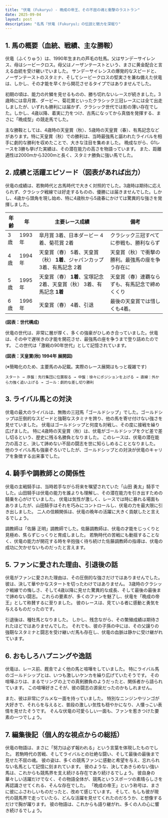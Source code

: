```yaml
---
title: "伏竜 (Fukuryu) - 晩成の帝王、その不屈の魂と衝撃のラストラン"
date: 2025-09-04
layout: post
description: "名馬『伏竜 (Fukuryu)』の伝説と魅力を深堀り"
---
```


## 1. 馬の概要（血統、戦績、主な勝鞍）

伏竜（ふくりゅう）は、1990年生まれの芦毛の牡馬。父はサンデーサイレンス、母はシービークロス。母父はノーザンテーストという、まさに黄金配合と言える血統を受け継いでいました。  サンデーサイレンスの爆発的なスピードと、ノーザンテーストのスタミナ、そしてシービークロスの堅実さを兼ね備えた伏竜は、しかし、その才能を早くから開花させるタイプではありませんでした。

初期の頃は、能力の片鱗を見せるものの、勝ち切れないレースが続きました。3歳時には皐月賞、ダービー、菊花賞といったクラシック三冠レースには全て出走しましたが、いずれも勝利には届かず、クラシック世代では影の薄い存在でした。しかし、4歳以降、着実に力をつけ、古馬になってから真価を発揮する、まさに「晩成型」の競走馬でした。

主な勝鞍としては、4歳時の天皇賞（秋）、5歳時の天皇賞（春）、有馬記念などがあります。特に天皇賞（秋）での勝利は、当時最強馬と謳われたライバルを相手に劇的な勝利を収めたことで、大きな注目を集めました。  晩成ながら、G1レースを3勝も挙げた実績は、その潜在能力の高さを物語っています。  また、距離適性は2000mから3200mと長く、スタミナ勝負に強い馬でした。


## 2. 成績と活躍エピソード（図表があれば出力）

伏竜の成績は、若駒時代と古馬時代で大きく対照的でした。3歳時は期待に応えられず、クラシック戦線では好走するものの、優勝には届きませんでした。しかし、4歳から頭角を現し始め、特に4歳秋から5歳春にかけては驚異的な強さを発揮しました。

| 年齢 | 年 | 主要レース成績 | 備考 |
|---|---|---|---|
| 3歳 | 1993年 | 皐月賞 3着、日本ダービー 4着、菊花賞 2着 | クラシック三冠すべてに参戦も、勝利ならず |
| 4歳 | 1994年 | 天皇賞（春） 5着、天皇賞（秋） **1着**、ジャパンカップ 3着、有馬記念 2着 | 天皇賞（秋）で衝撃の勝利。最強馬の座を争う存在に |
| 5歳 | 1995年 | 天皇賞（春） **1着**、宝塚記念 2着、天皇賞（秋） 3着、有馬記念 **1着** | 天皇賞（春）連覇ならずも、有馬記念で締めくくり |
| 6歳 | 1996年 |  天皇賞（春） 4着、引退 |  最後の天皇賞では惜しくも4着。 |


**(図表：世代構成)**

伏竜の世代は、非常に層が厚く、多くの強豪がひしめき合っていました。伏竜は、その中で遅咲きの才能を開花させ、最強馬の座を争うまで登り詰めたのです。  この世代は「激戦の90年世代」として記憶されています。


**(図表：天皇賞(秋) 1994年 展開図)**

(※簡略化のため、主要馬のみ記載。実際のレース展開はもっと複雑です)

```
スタート → 序盤：先行集団に位置取る → 中盤：徐々にポジションを上げる → 直線：外から力強く追い上げる → ゴール：劇的な差し切り勝利
```


## 3. ライバル馬との対決

伏竜の最大のライバルは、無敗の三冠馬「ゴールドシップ」でした。ゴールドシップは圧倒的なスピードと強靭なスタミナを誇り、他の馬を寄せ付けない強さを見せていました。  伏竜はゴールドシップと何度も対戦し、その度に接戦を繰り広げました。  特に4歳時の天皇賞（秋）は、伏竜がゴールドシップをクビ差で差し切るという、歴史に残る名勝負となりました。 このレースは、伏竜の潜在能力の高さと、決して諦めない不屈の闘志を世に知らしめることとなりました。  他のライバル馬も強豪ぞろいでしたが、ゴールドシップとの対決が伏竜のキャリアを象徴する出来事でした。


## 4. 騎手や調教師との関係性

伏竜の主戦騎手は、当時若手ながら将来を嘱望されていた「山田 勇太」騎手でした。山田騎手は伏竜の能力を誰よりも理解し、その潜在能力を引き出すための騎乗を心がけていました。  伏竜は気性が激しく、レースでは時に暴れる場面もありましたが、山田騎手はそれを巧みにコントロールし、伏竜の力を最大限に引き出しました。  二人の信頼関係は、伏竜の晩年の活躍に大きく貢献したと言えるでしょう。

調教師は「佐藤 正明」調教師でした。佐藤調教師は、伏竜の才能をじっくりと見極め、焦らずじっくりと育成しました。  若駒時代の苦戦にも動揺することなく、伏竜の能力が開花する時を辛抱強く待ち続けた佐藤調教師の指導は、伏竜の成功に欠かせないものだったと言えます。


## 5. ファンに愛された理由、引退後の話

伏竜がファンに愛された理由は、その圧倒的な強さだけではありませんでした。  彼は、決して華やかなスタートを切ったわけではありません。  3歳時のクラシック戦線での悔しさ、そして4歳以降に見せた驚異的な成長、そして最後の最後まで諦めない闘志。  これらの要素が、多くのファンを魅了し、伏竜を「晩成の帝王」として称賛するに至りました。  彼のレースは、見ている者に感動と勇気を与えるものだったのです。

引退後は、種牡馬となりました。  しかし、残念ながら、その繁殖成績は期待されたほどではありませんでした。  それでも、彼の子孫の中には、その父譲りの強靭なスタミナと闘志を受け継いだ馬も存在し、伏竜の血脈は静かに受け継がれています。


## 6. おもしろハプニングや逸話

伏竜は、レース前、厩舎でよく他の馬と喧嘩をしていました。  特にライバル馬のゴールドシップとは、いつも激しいケンカを繰り広げていたそうです。  その喧嘩ぶりは、まるでリングの上での真剣勝負のようだったと、関係者から語られています。  この喧嘩好きこそが、彼の闘志の源泉だったのかもしれません。

また、彼は非常にグルメな一面を持っていました。  特別なニンジンやリンゴが大好きで、それらを与えると、普段の激しい気性も穏やかになり、人懐っこい表情を見せたそうです。  そんな伏竜の可愛らしい一面も、ファンを惹きつけた要素の一つでしょう。


## 7. 編集後記（個人的な視点からの総括）

伏竜の物語は、まさに「努力は必ず報われる」という言葉を体現したものでした。  若駒時代の苦戦、そしてライバルとの壮絶な闘い、そして最後の最後まで見せた不屈の魂。  彼の姿は、多くの競馬ファンに感動と希望を与え、忘れられない名馬として記憶に刻まれています。  彼のような、決してあきらめない強い馬は、これからも競馬界を支え続ける存在であり続けるでしょう。  彼自身の華々しい活躍だけでなく、その物語全体が、競馬というスポーツの素晴らしさを再認識させてくれる、そんな存在でした。  「晩成の帝王」という称号は、まさに彼にふさわしいものだったと、改めて感じています。  そして、もしも彼が現代の競馬界で走っていたら、どんな活躍を見せてくれたのだろうか、と想像するだけで胸が躍ります。  彼の物語は、これからも語り継がれ、多くの人の心に響き続けるでしょう。
